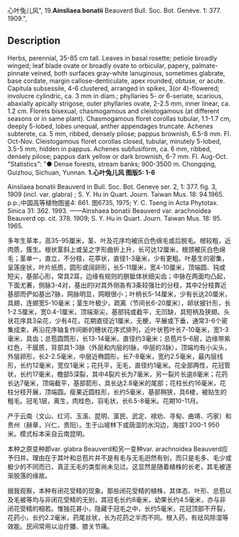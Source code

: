 心叶兔儿风",
19.**Ainsliaea bonatii** Beauverd Bull. Soc. Bot. Genève. 1: 377. 1909.",

## Description
Herbs, perennial, 35-85 cm tall. Leaves in basal rosette; petiole broadly winged; leaf blade ovate or broadly ovate to orbicular, papery, palmate-pinnate veined, both surfaces gray-white lanuginous, sometimes glabrate, base cordate, margin callose-denticulate, apex rounded, obtuse, or acute. Capitula subsessile, 4-6 clustered, arranged in spikes, 3(or 4)-flowered; involucre cylindric, ca. 3 mm in diam.; phyllaries 5- or 6-seriate, scarious, abaxially apically strigose, outer phyllaries ovate, 2-2.5 mm, inner linear, ca. 1.2 cm. Florets bisexual, chasmogamous and cleistogamous (at different seasons or in same plant). Chasmogamous floret corollas tubular, 1.1-1.7 cm, deeply 5-lobed, lobes unequal, anther appendages truncate. Achenes subterete, ca. 5 mm, ribbed, densely pilose; pappus brownish, 6.5-8 mm. Fl. Oct-Nov. Cleistogamous floret corollas closed, tubular, minutely 5-lobed, 3.5-5 mm, hidden in pappus. Achenes subfusiform, ca. 6 mm, ribbed, densely pilose; pappus dark yellow or dark brownish, 6-7 mm. Fl. Aug-Oct.
  "Statistics": "● Dense forests, stream banks; 900-3500 m. Chongqing, Guizhou, Sichuan, Yunnan.
**1.心叶兔儿风 图版5: 1-6**

Ainsliaea bonatii Beauverd in Bull. Soc. Bot. Geneve ser. 2, 1: 377. fig. 3, 1909 (incl. var. glabra) ; S. Y. Hu in Quart. Journ. Taiwan Mus. 18: 94.1965. p.p.;中国高等植物图鉴4: 661. 图6735, 1975; Y. C. Tseng in Acta Phytotax. Sinica 31: 362. 1993. ——Ainshaea bonatii Beauverd var. arachnoidea Beauverd op. cit. 378. 1909; S. Y. Hu in Quart. Journ. Taiwan Mus. 18: 95. 1965.

多年生草本，高35-95厘米，茎、叶及花序均被灰白色绵毛或后脱毛。根较粗，近肉质，簇生。根状茎斜上或呈之字形曲折上升，长可达12厘米，根颈被灰白色绵毛；茎单一，直立，不分枝，花葶状，直径1-3毫米，少有更粗。叶基生的密集，呈莲座状，叶片纸质，圆形或阔卵形，长5-11厘米，宽4-10厘米，顶端圆、钝或短尖，基部心形，常具2耳，边缘有规则的胼胝体状细尖齿；中脉在两面均凸起，下面尤著，侧脉3-4对，基出的I对其外侧各有3条较强壮的分枝，其中2分枝靠近基部而俨如基出7脉，网脉明显，网眼很小；叶柄长5-14厘米，少有长达20厘米，具翅，连翅宽5-10毫米；茎生叶极少，疏离（节间长6-20厘米），卵状披针形，长1-2.5厘米，宽0.4-1厘米，顶端渐尖，基部钝或截平，无凹缺，具短柄及狭翅。头状花序具3朵花，少有4花，花期直径近1厘米，无梗，平展或下垂，通常3-6个密集成束，再沿花序轴复作间断的穗状花序式排列，近叶状苞叶长7-10毫米，宽1-3毫米，具齿；总苞圆筒形，长13-14毫米，直径约3毫米；总苞片5-6层，边缘带紫红色，干膜质，背部具1-3脉（外层和内层的I脉，中层的3脉），顶端均有小尖头，外层卵形，长2-2.5毫米，中层近椭圆形，长7-8毫米，宽约2.5毫米，最内层线形，长约12毫米，宽仅1毫米；花托平，无毛，直径约1毫米。花全部两性，花冠管状，长约17毫米，檐部5深裂，其中4裂片长为7毫米，另一裂片长逾8毫米；花药长达7毫米，顶端截平，基部箭形，具长达2.8毫米的尾部；花柱长约16毫米，花柱分枝开展，顶端圆。瘦果近圆柱形，长约5毫米，基部稍狭，具6棱，被贴生的粗毛。冠毛1层，离生，肉桂色，羽毛状，长6.5-8毫米。花期10-11月。

产于云南（文山、红河、玉溪、昆明、富民、武定、禄劝、寻甸、曲靖、巧家）和贵州（赫章，兴仁、贵阳）。生于山坡林下或荫湿的水沟边，海拔1 200-1 950米。模式标本采自云南昆明。

本种之原变种即var. glabra Beauverd和另一变种var. arachnoidea Beauverd应予归并。理由在于其叶和总苞片并不是有毛与无毛迥然有别，而只是毛多、毛少或极少的不同而已，真正无毛的类型尚未见过。这显然是随着植株的长老，其毛被逐渐脱落的缘故。

据我观察，本种有闭花受精的现象。那些闭花受精的植株，其体态、叶形、总苞以及毛被等均与非闭花受精的无别，其冠毛长约8毫米，幼果长约4.5毫米，亦与非闭花受精的相若。惟独花甚小，隐藏于冠毛之中，长约5毫米，花冠顶部不开裂，花药小，长约2.2毫米，药尾丝状，长为花药之半而不同。根入药，有祛风除湿等效能。民间常用以治疗腰、膝关节痛。
